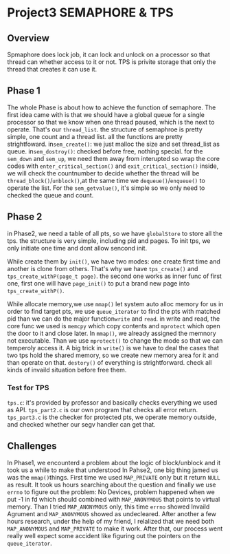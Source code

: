 # Project3 SEMAPHORE & TPS

## Overview

Spmaphore does lock job, it can lock and unlock on a processor so that thread
can whether access to it or not.
TPS is privite storage that only the thread that creates it can use it.

## Phase 1

The whole Phase is about how to achieve the function of semaphore.
The first idea came with is that we should have a global queue for 
a single processor so that we know when one thread paused, which is 
the next to operate. That's our `thread_list`. 
the structure of semaphroe is pretty simple, one count and a thread list. 
all the functions are pretty strightfoward.
in`sem_create()`: we just malloc the size and set thread_list as queue.
in`sem_dostroy()`: checked before free, nothing special.
for the `sem_down` and `sem_up`, we need them away from interupted so wrap
the core codes with `enter_critical_section()` and `exit_critical_section()`
inside, we will check the countnumber to decide whether the thread will be
`thread_block()`/`unblock()`,at the same time we `dequeue()`/`enqueue()`
to operate the list. For the `sem_getvalue()`, it's simple so we only 
need to checked the queue and count.

## Phase 2

in Phase2, we need a table of all pts, so we have `globalStore` to store
all the tps. the structure is very simple, including pid and pages. 
To init tps, we only initiate one time and dont allow sencond init.

While create them by `init()`, we have two modes: one create first time 
and another is clone from others. That's why we have `tps_create()` and 
`tps_create_withP(page_t page)`. the second one works as inner func 
of first one, first one will have `page_init()` to put a brand new page
into `tps_create_withP()`.

While allocate memory,we use `mmap()` let system auto alloc memory for us
in order to find target pts, we use `queue_iterator` to find the pts
with matched pid
than we can do the major function`write` and `read`.
in write and read, the core func we used is `memcpy` which copy contents 
and `mprotect` which open the door to it and close later.
In `mmap()`, we already assigned the memnory not executable. Than we
use `mprotect()` to change the mode so that we can temperoly access it.
A big trick in `write()` is we have to deal the cases that two tps hold
the shared memory, so we create new memory area for it and than operate
on that.
`destory()` of everything is strightforward. check all kinds of invaild
situation before free them.

### Test for TPS
`tps.c`: it's provided by professor and basically checks everything we
used as API.
`tps_part2.c` is our own program that checks all error return.
`tps_part3.c` is the checker for protected pts, we operate memory 
outside, and checked whether our segv handler can get that. 

## Challenges
In Phase1, we encounterd a problem about the logic of block/unblock
and it took us a while to make that understood
In Pahse2, one big thing jamed us was the `mmap()`things. First time
we used `MAP_PRIVATE` only but it return `NULL` as result. It took us 
hours searching about the question and finally we use `errno` to 
figure out the problem: No Devices, problem happened when we put
-1 in fd which should combined with `MAP_ANONYMOUS` that points to virtual
memory. Than I tried `MAP_ANONYMOUS` only, this time `errno` showed
Invaild Agrument and `MAP_ANONYMOUS` showed as undecleared. After 
another a few hours research, under the help of my friend, I relalized
that we need both `MAP_ANONYMOUS` and `MAP_PRIVATE` to make it work.
After that, our process went really well expect some accident like
figuring out the pointers on the `queue_iterator`.

